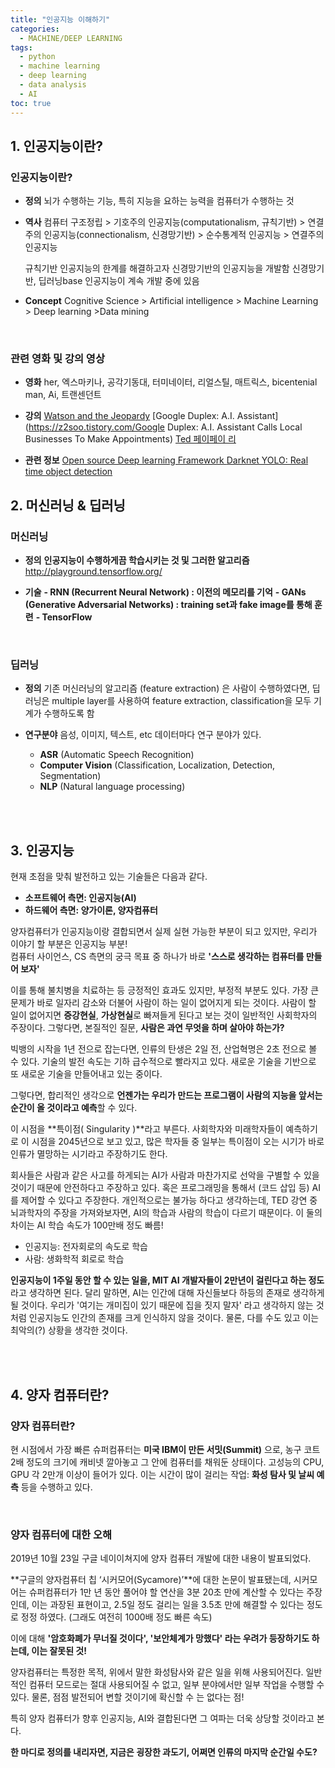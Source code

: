```yaml
---
title: "인공지능 이해하기"
categories: 
  - MACHINE/DEEP LEARNING
tags:
  - python
  - machine learning
  - deep learning
  - data analysis
  - AI
toc: true
---
```


## 1. 인공지능이란?

### 인공지능이란?

- **정의**
  뇌가 수행하는 기능, 특히 지능을 요하는 능력을 컴퓨터가 수행하는 것

  

- **역사**
  컴퓨터 구조정립 > 기호주의 인공지능(computationalism, 규칙기반) >
  연결주의 인공지능(connectionalism, 신경망기반) > 순수통계적 인공지능 > 연결주의 인공지능

  규칙기반 인공지능의 한계를 해결하고자 신경망기반의 인공지능을 개발함
  신경망기반, 딥러닝base 인공지능이 계속 개발 중에 있음

  

- **Concept**
  Cognitive Science > Artificial intelligence > Machine Learning > Deep learning >Data mining

 <Br>

### 관련 영화 및 강의 영상

- **영화**
  her, 엑스마키나, 공각기동대, 터미네이터, 리얼스틸, 매트릭스, bicentenial man, Ai, 트랜센던트

  

- **강의**
  [Watson and the Jeopardy](https://www.youtube.com/watch?v=P18EdAKuC1U)
  [Google Duplex: A.I. Assistant](https://z2soo.tistory.com/Google Duplex: A.I. Assistant Calls Local Businesses To Make Appointments)
  [Ted 페이페이 리](https://www.ted.com/talks/fei_fei_li_how_we_re_teaching_computers_to_understand_pictures?language=ko)

- **관련 정보**
  [O](http://o/)[pen source Deep learning Framework ](https://www.popit.kr/딥러닝-프레임워크-조사와-몇가지-홍보/)
  [Darknet YOLO: Real time object detection](https://pjreddie.com/darknet/yolo/)

 

## 2. 머신러닝 & 딥러닝

### 머신러닝

- **정의**
  **인공지능이 수행하게끔 학습시키는 것 및 그러한 알고리즘**
  http://playground.tensorflow.org/


- **기술**
  **- RNN (Recurrent Neural Network) : 이전의 메모리를 기억**
  **- GANs (Generative Adversarial Networks) : training set과 fake image를 통해 훈련** 
  **- TensorFlow**

<br>

### 딥러닝

- **정의**
  기존 머신러닝의 알고리즘 (feature extraction) 은 사람이 수행하였다면, 딥러닝은 multiple layer를 사용하여 feature extraction, classification을 모두 기계가 수행하도록 함


- **연구분야**
  음성, 이미지, 텍스트, etc 데이터마다 연구 분야가 있다.

  * **ASR** (Automatic Speech Recognition) 

  - **Computer Vision** (Classification, Localization, Detection, Segmentation)
  - **NLP** (Natural language processing)

<br><br>

## 3. 인공지능

현재 초점을 맞춰 발전하고 있는 기술들은 다음과 같다.

- **소프트웨어 측면: 인공지능(AI)**
- **하드웨어 측면: 양가이론, 양자컴퓨터**

양자컴퓨터가 인공지능이랑 결합되면서 실제 실현 가능한 부분이 되고 있지만, 우리가 이야기 할 부분은 인공지능 부분! <br>
컴퓨터 사이언스, CS 측면의 궁극 목표 중 하나가 바로 **'스스로 생각하는 컴퓨터를 만들어 보자'**<br>

이를 통해 불치병을 치료하는 등 긍정적인 효과도 있지만, 부정적 부분도 있다. 가장 큰 문제가 바로 일자리 감소와 더불어 사람이 하는 일이 없어지게 되는 것이다. 사람이 할 일이 없어지면 **증강현실**, **가상현실**로 빠져들게 된다고 보는 것이 일반적인 사회학자의 주장이다. 그렇다면, 본질적인 질문, **사람은 과연 무엇을 하며 살아야 하는가?** <br>

빅뱅의 시작을 1년 전으로 잡는다면, 인류의 탄생은 2일 전, 산업혁명은 2초 전으로 볼 수 있다. 기술의 발전 속도는 기하 급수적으로 빨라지고 있다. 새로운 기술을 기반으로 또 새로운 기술을 만들어내고 있는 중이다.

그렇다면, 합리적인 생각으로 **언젠가는 우리가 만드는 프로그램이 사람의 지능을 앞서는 순간이 올 것이라고 예측**할 수 있다.

이 시점을 **특이점( Singularity )**라고 부른다. 사회학자와 미래학자들이 예측하기로 이 시점을 2045년으로 보고 있고, 많은 학자들 중 일부는 특이점이 오는 시기가 바로 인류가 멸망하는 시기라고 주장하기도 한다.  <br>

회사들은 사람과 같은 사고를 하게되는 AI가 사람과 마찬가지로 선악을 구별할 수 있을 것이기 때문에 안전하다고 주장하고 있다. 혹은 프로그래밍을 통해서 (코드 삽입 등) AI를 제어할 수 있다고 주장한다. 개인적으로는 불가능 하다고 생각하는데, TED 강연 중 뇌과학자의 주장을 가져와보자면, AI의 학습과 사람의 학습이 다르기 때문이다. 이 둘의 차이는 AI 학습 속도가 100만배 정도 빠름!

- 인공지능: 전자회로의 속도로 학습
- 사람: 생화학적 회로로 학습

**인공지능이 1주일 동안 할 수 있는 일을, MIT AI 개발자들이 2만년이 걸린다고 하는 정도**라고 생각하면 된다. 달리 말하면, AI는 인간에 대해 자신들보다 하등의 존재로 생각하게 될 것이다. 우리가 '여기는 개미집이 있기 때문에 집을 짓지 말자' 라고 생각하지 않는 것처럼 인공지능도 인간의 존재를 크게 인식하지 않을 것이다. 물론, 다를 수도 있고 이는 최악의(?) 상황을 생각한 것이다. 

<br><br>

## 4. 양자 컴퓨터란?

### 양자 컴퓨터란?

현 시점에서 가장 빠른 슈퍼컴퓨터는 **미국 IBM이 만든 서밋(Summit)** 으로, 농구 코트 2배 정도의 크기에 캐비넷 깔아놓고 그 안에 컴퓨터를 채워둔 상태이다. 고성능의 CPU, GPU 각 2만개 이상이 들어가 있다. 이는 시간이 많이 걸리는 작업: **화성 탐사 및 날씨 예측** 등을 수행하고 있다. 

 <br>

### 양자 컴퓨터에 대한 오해

2019년 10월 23일 구글 네이이쳐지에 양자 컴퓨터 개발에 대한 내용이 발표되었다.

**구글의 양자컴퓨터 칩 ‘시커모어(Sycamore)’**에 대한 논문이 발표됐는데, 시커모어는 슈퍼컴퓨터가 1만 년 동안 풀어야 할 연산을 3분 20초 만에 계산할 수 있다는 주장인데, 이는 과장된 표현이고, 2.5일 정도 걸리는 일을 3.5초 만에 해결할 수 있다는 정도로 정정 하였다. (그래도 여전히 1000배 정도 빠른 속도) 

이에 대해 **'암호화폐가 무너질 것이다', '보안체계가 망했다' 라는 우려가 등장하기도 하는데, 이는 잘못된 것!**

양자컴퓨터는 특정한 목적, 위에서 말한 화성탐사와 같은 일을 위해 사용되어진다. 일반적인 컴퓨터 모드로는 절대 사용되어질 수 없고, 일부 분야에서만 일부 작업을 수행할 수 있다. 물론, 점점 발전되어 변할 것이기에 확신할 수 는 없다는 점!

특히 양자 컴퓨터가 향후 인공지능, AI와 결합된다면 그 여파는 더욱 상당할 것이라고 본다.

**한 마디로 정의를 내리자면, 지금은 굉장한 과도기, 어쩌면 인류의 마지막 순간일 수도?**